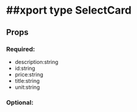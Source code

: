 
##xport type SelectCard
=======================
## Props


### Required:
 - description:string
 - id:string
 - price:string
 - title:string
 - unit:string

### Optional: